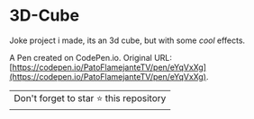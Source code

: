 # 3D-Cube

Joke project i made, its an 3d cube, but with some _cool_ effects.

A Pen created on CodePen.io. Original URL: [https://codepen.io/PatoFlamejanteTV/pen/eYqVxXg](https://codepen.io/PatoFlamejanteTV/pen/eYqVxXg).

<table>
	<tr>
		<td>
			Don't forget to star ⭐ this repository
		</td>
	</tr>
</table>
